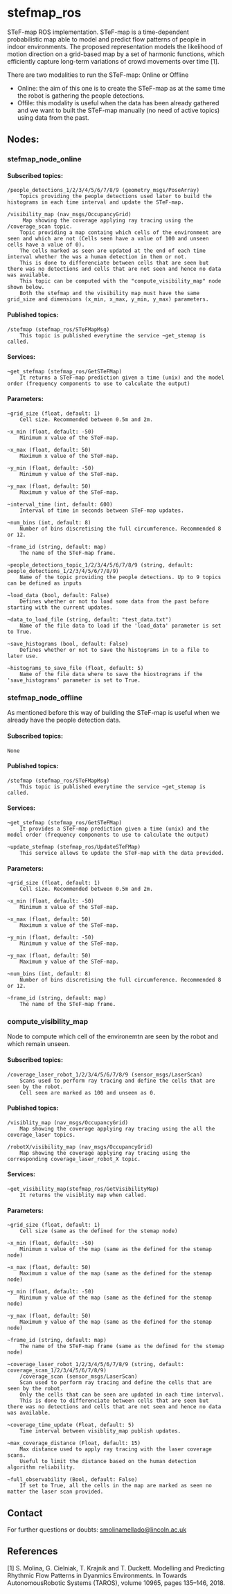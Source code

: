 # stefmap_ros
STeF-map ROS implementation.
STeF-map is a time-dependent probabilistic map able to model and predict flow patterns of people in indoor environments. The proposed representation models the likelihood of motion direction on a grid-based map by a set of harmonic functions, which efficiently capture long-term variations of crowd movements over time [1].


There are two modalities to run the STeF-map: Online or Offline
- Online: the aim of this one is to create the STeF-map as at the same time the robot is gathering the people detections.
- Offile: this modality is useful when the data has been already gathered and we want to built the STeF-map manually (no need of active topics) using data from the past.

## Nodes:
### stefmap_node_online

#### Subscribed topics:
    /people_detections_1/2/3/4/5/6/7/8/9 (geometry_msgs/PoseArray)
        Topics providing the people detections used later to build the histograms in each time interval and update the STeF-map.
        
    /visibility_map (nav_msgs/OccupancyGrid)
         Map showing the coverage applying ray tracing using the /coverage_scan topic.
        Topic providing a map containg which cells of the environment are seen and which are not (Cells seen have a value of 100 and unseen cells have a value of 0). 
        The cells marked as seen are updated at the end of each time interval whether the was a human detection in them or not. 
        This is done to differenciate between cells that are seen but there was no detections and cells that are not seen and hence no data was available. 
        This topic can be computed with the "compute_visibility_map" node shown below. 
        Both the stefmap and the visibility map must have the same grid_size and dimensions (x_min, x_max, y_min, y_max) parameters.

#### Published topics:
    /stefmap (stefmap_ros/STeFMapMsg)
        This topic is published everytime the service ~get_stemap is called.

#### Services:
    ~get_stefmap (stefmap_ros/GetSTeFMap)
        It returns a STeF-map prediction given a time (unix) and the model order (frequency components to use to calculate the output)

#### Parameters:
    ~grid_size (float, default: 1)  
        Cell size. Recommended between 0.5m and 2m.

    ~x_min (float, default: -50)    
        Minimum x value of the STeF-map.

    ~x_max (float, default: 50)     
        Maximum x value of the STeF-map.

    ~y_min (float, default: -50)
        Minimum y value of the STeF-map.

    ~y_max (float, default: 50)
        Maximum y value of the STeF-map.

    ~interval_time (int, default: 600)
        Interval of time in seconds between STeF-map updates.

    ~num_bins (int, default: 8)
        Number of bins discretising the full circumference. Recommended 8 or 12.

    ~frame_id (string, default: map)
        The name of the STeF-map frame.

    ~people_detections_topic_1/2/3/4/5/6/7/8/9 (string, default: people_detections_1/2/3/4/5/6/7/8/9)
        Name of the topic providing the people detections. Up to 9 topics can be defined as inputs

    ~load_data (bool, default: False)
        Defines whether or not to load some data from the past before starting with the current updates.
        
    ~data_to_load_file (string, default: "test_data.txt")
        Name of the file data to load if the 'load_data' parameter is set to True.
    
    ~save_histograms (bool, default: False)
        Defines whether or not to save the histograms in to a file to later use.
        
    ~histograms_to_save_file (float, default: 5)
        Name of the file data where to save the hiostrograms if the 'save_histograms' parameter is set to True.


### stefmap_node_offline
As mentioned before this way of building the STeF-map is useful when we already have the people detection data.
#### Subscribed topics:
    None
#### Published topics:
    /stefmap (stefmap_ros/STeFMapMsg)
        This topic is published everytime the service ~get_stemap is called.

#### Services:
    ~get_stefmap (stefmap_ros/GetSTeFMap)
        It provides a STeF-map prediction given a time (unix) and the model order (frequency components to use to calculate the output)
    
    ~update_stefmap (stefmap_ros/UpdateSTeFMap)
        This service allows to update the STeF-map with the data provided.
        

#### Parameters:
    ~grid_size (float, default: 1)  
        Cell size. Recommended between 0.5m and 2m.

    ~x_min (float, default: -50)    
        Minimum x value of the STeF-map.

    ~x_max (float, default: 50)     
        Maximum x value of the STeF-map.

    ~y_min (float, default: -50)
        Minimum y value of the STeF-map.

    ~y_max (float, default: 50)
        Maximum y value of the STeF-map.

    ~num_bins (int, default: 8)
        Number of bins discretising the full circumference. Recommended 8 or 12.

    ~frame_id (string, default: map)
        The name of the STeF-map frame.

### compute_visibility_map
Node to compute which cell of the environemtn are seen by the robot and which remain unseen.

#### Subscribed topics:
    /coverage_laser_robot_1/2/3/4/5/6/7/8/9 (sensor_msgs/LaserScan)
        Scans used to perform ray tracing and define the cells that are seen by the robot. 
        Cell seen are marked as 100 and unseen as 0.
        
#### Published topics:
    /visiblity_map (nav_msgs/OccupancyGrid)
        Map showing the coverage applying ray tracing using the all the coverage_laser topics.
    
    /robotX/visibility_map (nav_msgs/OccupancyGrid)
        Map showing the coverage applying ray tracing using the corresponding coverage_laser_robot_X topic.
        
#### Services:
    ~get_visibility_map(stefmap_ros/GetVisibilityMap)
        It returns the visiblity map when called.      

#### Parameters:
    ~grid_size (float, default: 1)  
        Cell size (same as the defined for the stemap node)

    ~x_min (float, default: -50)    
        Minimum x value of the map (same as the defined for the stemap node)

    ~x_max (float, default: 50)     
        Maximum x value of the map (same as the defined for the stemap node)

    ~y_min (float, default: -50)
        Minimum y value of the map (same as the defined for the stemap node)

    ~y_max (float, default: 50)
        Maximum y value of the map (same as the defined for the stemap node)

    ~frame_id (string, default: map)
        The name of the STeF-map frame (same as the defined for the stemap node)
           
    ~coverage_laser_robot_1/2/3/4/5/6/7/8/9 (string, default: coverage_scan_1/2/3/4/5/6/7/8/9)
        /coverage_scan (sensor_msgs/LaserScan)
        Scan used to perform ray tracing and define the cells that are seen by the robot. 
        Only the cells that can be seen are updated in each time interval. 
        This is done to differenciate between cells that are seen but there was no detections and cells that are not seen and hence no data was available.

    ~coverage_time_update (Float, default: 5)
        Time interval between visiblity_map publish updates.
        
    ~max_coverage_distance (Float, default: 15)
        Max distance used to apply ray tracing with the laser coverage scans. 
        Useful to limit the distance based on the human detection algorithm reliability.
    
    ~full_observability (Bool, default: False)
        If set to True, all the cells in the map are marked as seen no matter the laser scan provided.


## Contact
For further questions or doubts: smolinamellado@lincoln.ac.uk

## References
[1] S. Molina, G. Cielniak, T. Krajnik and T. Duckett. Modelling and Predicting Rhythmic Flow Patterns in Dyanmics Environments. In Towards  AutonomousRobotic Systems (TAROS), volume 10965, pages 135–146, 2018. 
